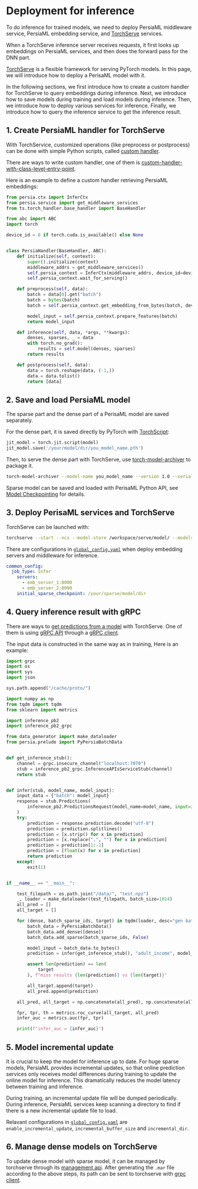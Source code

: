 Deployment for inference
======

To do inference for trained models, we need to deploy PersiaML middleware service, PersiaML embedding service, and [TorchServe] services.

When a TorchServe inference server receives requests, it first looks up embeddings on PersiaML services, and then does the forward pass for the DNN part.

[TorchServe] is a flexible framework for serving PyTorch models. In this page, we will introduce how to deploy a PerisaML model with it.

In the following sections, we first introduce how to create a custom handler for TorchServe to query embeddings during inference. Next, we introduce how to save models during training and load models during inference. Then, we introduce how to deploy various services for inference. Finally, we introduce how to query the inference service to get the inference result.

## 1. Create PersiaML handler for TorchServe

With TorchService, customized operations (like preprocess or postprocess) can be done with simple Python scripts, called [custom handler].

There are ways to write custom handler, one of them is [custom-handler-with-class-level-entry-point].

Here is an example to define a custom handler retrieving PersiaML embeddings:

```python
from persia.ctx import InferCtx
from persia.service import get_middleware_services
from ts.torch_handler.base_handler import BaseHandler

from abc import ABC
import torch

device_id = 0 if torch.cuda.is_available() else None


class PersiaHandler(BaseHandler, ABC):
    def initialize(self, context):
        super().initialize(context)
        middleware_addrs = get_middleware_services()
        self.persia_context = InferCtx(middleware_addrs, device_id=device_id)
        self.persia_context.wait_for_serving()

    def preprocess(self, data):
        batch = data[0].get("batch")
        batch = bytes(batch)
        batch = self.persia_context.get_embedding_from_bytes(batch, device_id)

        model_input = self.persia_context.prepare_features(batch)
        return model_input

    def inference(self, data, *args, **kwargs):
        denses, sparses, _ = data
        with torch.no_grad():
            results = self.model(denses, sparses)
        return results

    def postprocess(self, data):
        data = torch.reshape(data, (-1,))
        data = data.tolist()
        return [data]
```

## 2. Save and load PersiaML model

The sparse part and the dense part of a PerisaML model are saved separately.

For the dense part, it is saved directly by PyTorch with [TorchScript]:

```python
jit_model = torch.jit.script(model)
jit_model.save('/your/model/dir/you_model_name.pth')
```

Then, to serve the dense part with TorchServe, use [torch-model-archiver] to package it.

```bash
torch-model-archiver --model-name you_model_name --version 1.0 --serialized-file /your/model/dir/you_model_name.pth --handler /your/model/dir/persia_handler.py
```

Sparse model can be saved and loaded with PerisaML Python API, see [Model Checkpointing](../model-checkpointing/index.md) for details.

## 3. Deploy PerisaML services and TorchServe

TorchServe can be launched with:

```bash
torchserve --start --ncs --model-store /workspace/serve/model/ --models you_model_name.mar
```

There are configurations in [`global_config.yaml`](https://github.com/PersiaML/tutorials/blob/docs/monitoring/src/configuring/index.md#global-config) when deploy embedding servers and middleware for inference.

```yaml
common_config:
  job_type: Infer
    servers:
      - emb_server_1:8000
      - emb_server_2:8000
    initial_sparse_checkpoint: /your/sparse/model/dir
```

## 4. Query inference result with gRPC

There are ways to [get predictions from a model] with TorchServe. One of them is using [gRPC API](https://github.com/pytorch/serve#using-grpc-apis-through-python-client) through a [gRPC client](https://github.com/pytorch/serve/blob/master/ts_scripts/torchserve_grpc_client.py).

The input data is constructed in the same way as in training, Here is an example:
```python
import grpc
import os
import sys
import json

sys.path.append("/cache/proto/")

import numpy as np
from tqdm import tqdm
from sklearn import metrics

import inference_pb2
import inference_pb2_grpc

from data_generator import make_dataloader
from persia.prelude import PyPersiaBatchData


def get_inference_stub():
    channel = grpc.insecure_channel("localhost:7070")
    stub = inference_pb2_grpc.InferenceAPIsServiceStub(channel)
    return stub


def infer(stub, model_name, model_input):
    input_data = {"batch": model_input}
    response = stub.Predictions(
        inference_pb2.PredictionsRequest(model_name=model_name, input=input_data)
    )
    try:
        prediction = response.prediction.decode("utf-8")
        prediction = prediction.splitlines()
        prediction = [x.strip() for x in prediction]
        prediction = [x.replace(",", "") for x in prediction]
        prediction = prediction[1:-1]
        prediction = [float(x) for x in prediction]
        return prediction
    except:
        exit(1)


if __name__ == "__main__":

    test_filepath = os.path.join("/data/", "test.npz")
    _, loader = make_dataloader(test_filepath, batch_size=1024)
    all_pred = []
    all_target = []

    for (dense, batch_sparse_ids, target) in tqdm(loader, desc="gen batch data..."):
        batch_data = PyPersiaBatchData()
        batch_data.add_dense([dense])
        batch_data.add_sparse(batch_sparse_ids, False)

        model_input = batch_data.to_bytes()
        prediction = infer(get_inference_stub(), "adult_income", model_input)

        assert len(prediction) == len(
            target
        ), f"miss results {len(prediction)} vs {len(target)}"

        all_target.append(target)
        all_pred.append(prediction)

    all_pred, all_target = np.concatenate(all_pred), np.concatenate(all_target)

    fpr, tpr, th = metrics.roc_curve(all_target, all_pred)
    infer_auc = metrics.auc(fpr, tpr)

    print(f"infer_auc = {infer_auc}")

```

## 5. Model incremental update

It is crucial to keep the model for inference up to date. For huge sparse models, PersiaML provides incremental updates, so that online prediction services only receives model differences during training to update the online model for inference. This dramatically reduces the model latency between training and inference.

During training, an incremental update file will be dumped periodically. During inference, PersiaML services keep scanning a directory to find if there is a new incremental update file to load.

Relavant configurations in [`global_config.yaml`](https://github.com/PersiaML/tutorials/blob/docs/monitoring/src/configuring/index.md#global-config) are `enable_incremental_update`, `incremental_buffer_size` and `incremental_dir`.


## 6. Manage dense models on TorchServe

To update dense model with sparse model, it can be managed by torchserve through its [management api]. After generating the `.mar` file according to the above steps, its path can be sent to torchserve with [grpc client](https://github.com/pytorch/serve/blob/master/ts_scripts/torchserve_grpc_client.py).



[TorchServe]: https://github.com/pytorch/serve
[custom-handler-with-class-level-entry-point]: https://github.com/pytorch/serve/blob/master/docs/custom_service.md#custom-handler-with-class-level-entry-point
[custom handler]: https://github.com/pytorch/serve/blob/master/docs/custom_service.md#custom-handlers
[TorchScript]: https://pytorch.org/docs/stable/jit.html
[torch-model-archiver]:https://github.com/pytorch/serve/blob/master/model-archiver/README.md
[get predictions from a model]: https://github.com/pytorch/serve#get-predictions-from-a-model
[management api]: https://github.com/pytorch/serve/blob/master/docs/management_api.md#management-api
